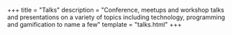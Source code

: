 +++
title = "Talks"
description = "Conference, meetups and workshop talks and presentations on a variety of topics including technology, programming and gamification to name a few"
template = "talks.html"
+++
